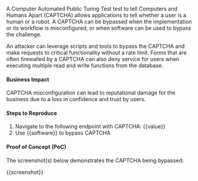 A Computer Automated Public Turing Test test to tell Computers and Humans Apart (CAPTCHA) allows applications to tell whether a user is a human or a robot. A CAPTCHA can be bypassed when the implementation or its workflow is misconfigured, or when software can be used to bypass the challenge.

An attacker can leverage scripts and tools to bypass the CAPTCHA and make requests to critical functionality without a rate limit. Forms that are often firewalled by a CAPTCHA can also deny service for users when executing multiple read and write functions from the database.

#### Business Impact

CAPTCHA misconfiguration can lead to reputational damage for the business due to a loss in confidence and trust by users.

#### Steps to Reproduce

1. Navigate to the following endpoint with CAPTCHA: {{value}}
1. Use {{software}} to bypass CAPTCHA

#### Proof of Concept (PoC)

The screenshot(s) below demonstrates the CAPTCHA being bypassed:

{{screenshot}}
